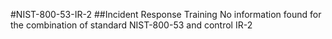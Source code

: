 #NIST-800-53-IR-2
##Incident Response Training
No information found for the combination of standard NIST-800-53 and control IR-2
